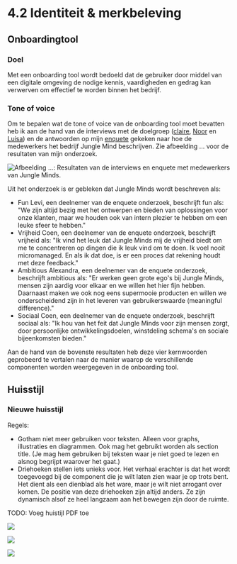 # 4.2 Identiteit & merkbeleving

## Onboardingtool

### Doel

Met een onboarding tool wordt bedoeld dat de gebruiker door middel van een digitale omgeving de nodige kennis, vaardigheden en gedrag kan verwerven om effectief te worden binnen het bedrijf.

### Tone of voice

Om te bepalen wat de tone of voice van de onboarding tool moet bevatten heb ik aan de hand van de interviews met de doelgroep \([claire](../onderzoek-methodes/interviews/6.1.4-team-designer-claire.md), [Noor](../onderzoek-methodes/interviews/6.1.5-visual-designer-noor.md) en [Luisa](../onderzoek-methodes/interviews/6.1.6-frontend-developer-luisa.md)\) en de antwoorden op mijn [enquete](../onderzoek-methodes/surveys/working-at-jungle-minds.md)  gekeken naar hoe de medewerkers het bedrijf Jungle Mind beschrijven. Zie afbeelding ... voor de resultaten van mijn onderzoek. 

![Afbeelding ...: Resultaten van de interviews en enquete met medewerkers van Jungle Minds.](../.gitbook/assets/tabel_cultuur_bedrijf.png)

Uit het onderzoek is er gebleken dat Jungle Minds wordt beschreven als:

* Fun Levi, een deelnemer van de enquete onderzoek, beschrijft fun als: "We zijn altijd bezig met het ontwerpen en bieden van oplossingen voor onze klanten, maar we houden ook van intern plezier te hebben om een leuke sfeer te hebben."
* Vrijheid Coen, een deelnemer van de enquete onderzoek, beschrijft vrijheid als: "Ik vind het leuk dat Jungle Minds mij de vrijheid biedt om me te concentreren op dingen die ik leuk vind om te doen. Ik voel nooit micromanaged. En als ik dat doe, is er een proces dat rekening houdt met deze feedback."
* Ambitious Alexandra, een deelnemer van de enquete onderzoek, beschrijft ambitious als: "Er werken geen grote ego's bij Jungle Minds, mensen zijn aardig voor elkaar en we willen het hier fijn hebben. Daarnaast maken we ook nog eens supermooie producten en willen we onderscheidend zijn in het leveren van gebruikerswaarde \(meaningful difference\)."
* Sociaal Coen, een deelnemer van de enquete onderzoek, beschrijft sociaal als: "Ik hou van het feit dat Jungle Minds voor zijn mensen zorgt, door persoonlijke ontwikkelingsdoelen, winstdeling schema's en sociale bijeenkomsten bieden."

Aan de hand van de bovenste resultaten heb deze vier kernwoorden geprobeerd te vertalen naar de manier waarop de verschillende componenten worden weergegeven in de onboarding tool. 

## Huisstijl

### Nieuwe huisstijl

Regels:

* Gotham niet meer gebruiken voor teksten. Alleen voor graphs, illustraties en diagrammen.  Ook mag het gebruikt worden als section title. \(Je mag hem gebruiken bij teksten waar je niet goed te lezen en alsnog begrijpt waarover het gaat.\)
* Driehoeken stellen iets unieks voor. Het verhaal erachter is dat het wordt toegevoegd bij de component die je wilt laten zien waar je op trots bent. Het dient als een dienblad als het ware, maar je wilt niet arrogant over komen. De positie van deze driehoeken zijn altijd anders. Ze zijn dynamisch alsof ze heel langzaam aan het bewegen zijn door de ruimte.

TODO: Voeg huistijl PDF toe

![](../.gitbook/assets/0001.jpg)

![](../.gitbook/assets/0002%20%281%29.jpg)

![](../.gitbook/assets/0003.jpg)

